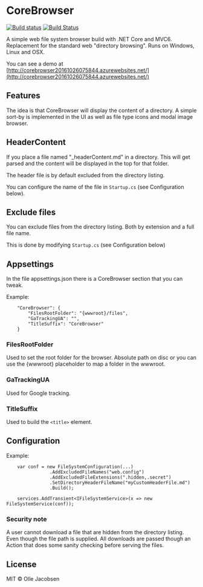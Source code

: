 # CoreBrowser

[![Build status](https://ci.appveyor.com/api/projects/status/2i85nqapq6i2ed0v?svg=true)](https://ci.appveyor.com/project/ollejacobsen/corebrowser)
[![Build Status](https://travis-ci.org/ollejacobsen/CoreBrowser.svg?branch=master)](https://travis-ci.org/ollejacobsen/CoreBrowser)

A simple web file system browser build with .NET Core and MVC6. 
Replacement for the standard web "directory browsing". Runs on Windows, Linux and OSX.

You can see a demo at [http://corebrowser20161026075844.azurewebsites.net/](http://corebrowser20161026075844.azurewebsites.net/)

## Features
The idea is that CoreBrowser will display the content of a directory.
A simple sort-by is implemented in the UI as well as file type icons and modal image browser.

## HeaderContent
If you place a file named "_headerContent.md" in a directory. 
This will get parsed and the content will be displayed in the top for that folder.

The header file is by default excluded from the directory listing.

You can configure the name of the file in `Startup.cs`  (see Configuration below).

## Exclude files
You can exclude files from the directory listing. Both by extension and a full file name.

This is done by modifying `Startup.cs` (see Configuration below)

## Appsettings
In the file appsettings.json there is a CoreBrowser section that you can tweak.

Example:
```
	"CoreBrowser": {
		"FilesRootFolder": "{wwwroot}/files",
		"GaTrackingUA": "",
		"TitleSuffix": "CoreBrowser"
	}
``` 
### FilesRootFolder
Used to set the root folder for the browser. Absolute path on disc or you can use the {wwwroot} placeholder to map a folder in the wwwroot.

### GaTrackingUA
Used for Google tracking.

### TitleSuffix
Used to build the `<title>` element.

## Configuration
Example:
```
    var conf = new FileSystemConfiguration(...)
                .AddExcludedFileNames("web.config")
                .AddExcludedFileExtensions(".hidden,.secret")
                .SetDirectoryHeaderFileName("myCustomHeaderFile.md")
                .Build();

    services.AddTransient<IFileSystemService>(x => new FileSystemService(conf));
``` 

### Security note
A user cannot download a file that are hidden from the directory listing. Even though the file path is supplied.
All downloads are passed though an Action that does some sanity checking before serving the files.


## License

MIT &copy; Olle Jacobsen